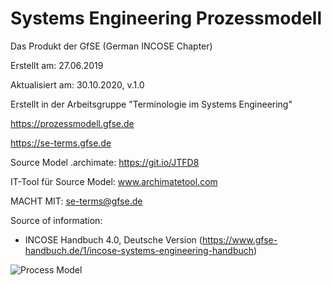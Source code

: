 # Systems Engineering Prozessmodell
Das Produkt der GfSE (German INCOSE Chapter)

Erstellt am: 27.06.2019

Aktualisiert am: 30.10.2020, v.1.0

Erstellt in der Arbeitsgruppe "Terminologie im Systems Engineering"

https://prozessmodell.gfse.de

https://se-terms.gfse.de

Source Model .archimate: https://git.io/JTFD8

IT-Tool für Source Model: www.archimatetool.com

MACHT MIT: se-terms@gfse.de


Source of information:
- INCOSE Handbuch 4.0, Deutsche Version (https://www.gfse-handbuch.de/1/incose-systems-engineering-handbuch)

![Process Model](https://alef1986.github.io/Systems-Engineering-Process-Model/INCOSE15288-screen.png) 
